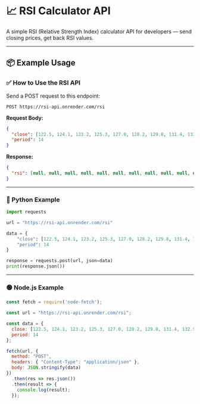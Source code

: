 # 📈 RSI Calculator API

A simple RSI (Relative Strength Index) calculator API for developers — send closing prices, get back RSI values.

---

## 📦 Example Usage

### ✅ How to Use the RSI API

Send a POST request to this endpoint:

```
POST https://rsi-api.onrender.com/rsi
```

**Request Body:**

```json
{
  "close": [122.5, 124.1, 123.2, 125.3, 127.0, 128.2, 129.8, 131.4, 132.9, 134.5, 135.8, 136.2, 135.9, 137.0, 138.2],
  "period": 14
}
```

**Response:**

```json
{
  "rsi": [null, null, null, null, null, null, null, null, null, null, null, null, null, null, 93.37]
}
```

---

### 🐍 Python Example

```python
import requests

url = "https://rsi-api.onrender.com/rsi"

data = {
    "close": [122.5, 124.1, 123.2, 125.3, 127.0, 128.2, 129.8, 131.4, 132.9, 134.5, 135.8, 136.2, 135.9, 137.0, 138.2],
    "period": 14
}

response = requests.post(url, json=data)
print(response.json())
```

---

### 🟢 Node.js Example

```js
const fetch = require('node-fetch');

const url = "https://rsi-api.onrender.com/rsi";

const data = {
  close: [122.5, 124.1, 123.2, 125.3, 127.0, 128.2, 129.8, 131.4, 132.9, 134.5, 135.8, 136.2, 135.9, 137.0, 138.2],
  period: 14
};

fetch(url, {
  method: "POST",
  headers: { "Content-Type": "application/json" },
  body: JSON.stringify(data)
})
  .then(res => res.json())
  .then(result => {
    console.log(result);
  });
```
